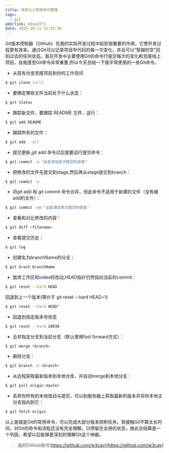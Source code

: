 ```yaml
---
title: 我的Git常用命令整理
tags:
  - git
abbrlink: b0ead3f3
date: 2015-10-11 15:52:30
---
```


Git版本控制器（Github）在我的实际开发过程中起到很重要的作用，它使开发过程更有效率。通过Git可以记录项目中代码的每一次变化，并且可以“穿越时空”回到过去的任何状态。我在开发中主要使用Git的命令行提交每次的变化和克隆线上项目，自我感觉Git命令非常重要,所以今天总结一下我平常使用的一些Git命令。

* 从现有仓库克隆项目到你的工作空间
``` bash
$ git clone [url]
```
* 要确定哪些文件当前处于什么状态：
``` bash
$ git status
``` 
* 跟踪新文件，要跟踪 README 文件，运行：
``` bash
$ git add README
```
* 跟踪所有的文件：
``` bash
$ git add --all
```
* 提交更新,git add 命令过后就要运行提交命令：
``` bash
$ git commit -m "此处添加本次提交的信息"
```
* 把修改的文件先提交到stage,然后再从stage提交到branch：
``` bash
$ git commit -a 
``` 
* 将git add 和 git commit 命令合并，但此命令不适用于新建的文件（没有被add的文件）：
``` bash
$ git commit -am "此处添加本次提交的信息"
```
* 查看和对比修改的内容：
``` bash
$ git diff <filename>
```
* 查看提交历史：
``` bash
$ git log
```
* 创建名为branchName的分支：
``` bash
$ git brach branchName 
```
* 放弃工作区和index的改动,HEAD指针仍然指向当前的commit：
``` bash
$ git reset --hard HEAD 
```
回退到上一个版本(等价于 git reset --hard HEAD~1) 
``` bash
$ git reset --hard HEAD^ 
```
* 回退到指定版本号状态
``` bash
$ git reset --hard 20038
```
* 合并指定分支到当前分支（默认使用fast forward方式）：
``` bash
$ git merge <branch>
```
* 删除分支：
``` bash
$ git branch -d <branch>
```
* 从远程获取最新版本到本地仓库，并自动merge到本地分支：
``` bash
$ git pull origin master
```
* 丢弃你所有的本地改动与提交，可以到服务器上获取最新的版本并将你本地主分支指向到它：
``` bash
$ git fetch origin
```
		
以上是就是Git的常用命令，可以完成大部分版本控制任务。我接触Git不算太长时间，对Git的命令和流程还没有完全理解，只停留在会用的状态，做此总结算是一个巩固，希望以后能够更深刻的理解Git这个神器。
>我的GitHub账号[https://github.com/w3cay](https://github.com/w3cay)